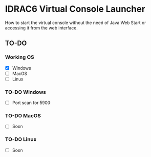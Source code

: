 # IDRAC6 Virtual Console Launcher
How to start the virtual console without the need of Java Web Start or accessing it from the web interface.

## TO-DO
### Working OS
- [X] Windows
- [ ] MacOS
- [ ] Linux

### TO-DO Windows

- [ ] Port scan for 5900

### TO-DO MacOS

- [ ] Soon

### TO-DO Linux

- [ ] Soon

